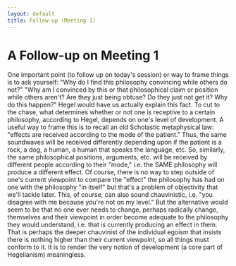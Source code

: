 ```yaml
---
layout: default
title: Follow-up (Meeting 1)
---
```


# A Follow-up on Meeting 1

One important point (to follow up on today's session) or way to frame things is to ask yourself: "Why do I find this philosophy convincing while others do not?" "Why am I convinced by this or that philosophical claim or position while others aren't? Are they just being obtuse? Do they just not get it? Why do this happen?" Hegel would have us actually explain this fact. To cut to the chase, what determines whether or not one is receptive to a certain philosophy, according to Hegel, depends on one's level of development. A useful way to frame this is to recall an old Scholastic metaphysical law: "effects are received according to the mode of the patient." Thus, the same soundwaves will be received differently depending upon if the patient is a rock, a dog, a human, a human that speaks the language, etc. So, similarly, the same philosophical positions, arguments, etc. will be received by different people according to their "mode," i.e. the SAME philosophy will produce a different effect. Of course, there is no way to step outside of one's current viewpoint to compare the "effect" the philosophy has had on one with the philosophy "in itself" but that's a problem of objectivity that we'll tackle later. This, of course, can also sound chauvinistic, i.e. "you disagree with me because you're not on my level." But the alternative would seem to be that no one ever needs to change, perhaps radically change, themselves and their viewpoint in order become adequate to the philosophy they would understand, i.e. that is currently producing an effect in them. That is perhaps the deeper chauvinist of the individual egoism that insists there is nothing higher than their current viewpoint, so all things must conform to it. It is to render the very notion of development (a core part of Hegelianism) meaningless.